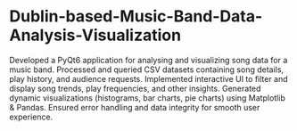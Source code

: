 # Dublin-based-Music-Band-Data-Analysis-Visualization

Developed a PyQt6 application for analysing and visualizing song data for a music band. Processed and queried CSV datasets containing song details, play history, and audience requests. Implemented interactive UI to filter and display song trends, play frequencies, and other insights. Generated dynamic visualizations (histograms, bar charts, pie charts) using Matplotlib & Pandas. Ensured error handling and data integrity for smooth user experience.
